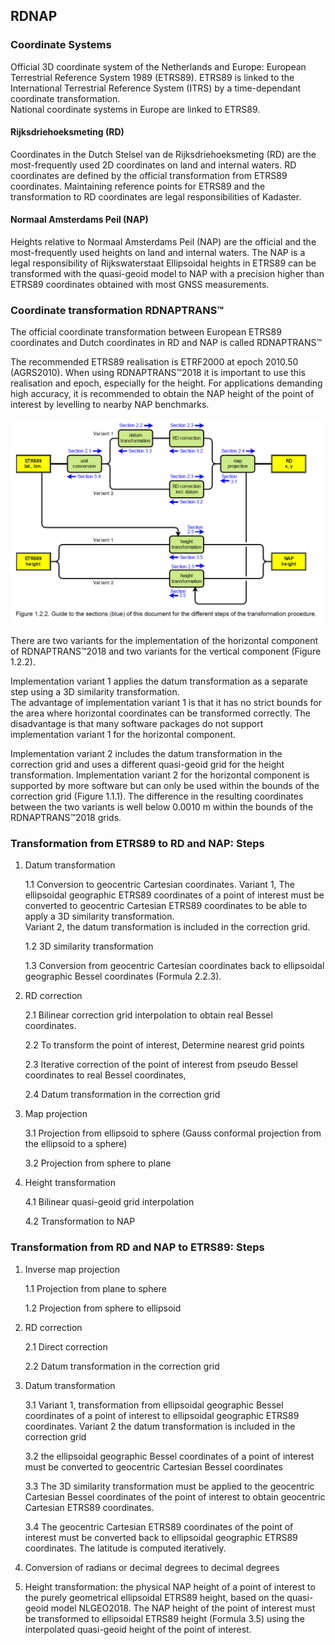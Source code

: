 ## RDNAP

### Coordinate Systems

Official 3D coordinate system of the Netherlands and Europe: European Terrestrial Reference System 1989 (ETRS89).
ETRS89 is linked to the International Terrestrial Reference System (ITRS) by a time-dependant coordinate transformation.  
National coordinate systems in Europe are linked to ETRS89.

#### Rijksdriehoeksmeting (RD)

Coordinates in the Dutch Stelsel van de Rijksdriehoeksmeting (RD) are the most-frequently used 2D coordinates on land and internal waters.
RD coordinates are defined by the official transformation from ETRS89 coordinates.
Maintaining reference points for ETRS89 and the transformation to RD coordinates are legal responsibilities of Kadaster.

#### Normaal Amsterdams Peil (NAP)

Heights relative to Normaal Amsterdams Peil (NAP) are the official and the most-frequently used heights on land and internal waters.  The NAP is a legal responsibility of Rijkswaterstaat
Ellipsoidal heights in ETRS89 can be transformed with the quasi-geoid model to NAP with a precision higher than ETRS89 coordinates obtained with most GNSS measurements.

### Coordinate transformation RDNAPTRANS™

The official coordinate transformation between European ETRS89 coordinates and Dutch coordinates in RD and NAP is called RDNAPTRANS™

The recommended ETRS89 realisation is ETRF2000 at epoch 2010.50 (AGRS2010). When using RDNAPTRANS™2018 it is important to use this realisation and epoch, especially for the height. For applications demanding high accuracy, it is recommended to obtain the NAP height of the point of interest by levelling to nearby NAP benchmarks.

![Figure 1.2.2](../../../images/Steps_transformation_procedure.png)

There are two variants for the implementation of the horizontal component of RDNAPTRANS™2018 and two variants for the vertical component (Figure 1.2.2).  

Implementation variant 1 applies the datum transformation as a separate step using a 3D similarity transformation.  
The advantage of implementation variant 1 is that it has no strict bounds for the area where horizontal coordinates can be transformed correctly. The disadvantage is that many software packages do not support implementation variant 1 for the horizontal component.  

Implementation variant 2 includes the datum transformation in the correction grid and uses a different quasi-geoid grid for the height transformation. Implementation variant 2 for the horizontal component is supported by more software but can only be used within the bounds of the correction grid (Figure 1.1.1). The difference in the resulting coordinates between the two variants is well below 0.0010 m within the bounds of the RDNAPTRANS™2018 grids.  

### Transformation from ETRS89 to RD and NAP: Steps

1. Datum transformation

   1.1 Conversion to geocentric Cartesian coordinates. Variant 1, The ellipsoidal geographic ETRS89 coordinates of a point of interest must be converted to geocentric Cartesian ETRS89 coordinates to be able to apply a 3D similarity transformation.  
   Variant 2, the datum transformation is included in the correction grid.

   1.2 3D similarity transformation

   1.3 Conversion from geocentric Cartesian coordinates back to ellipsoidal geographic Bessel coordinates (Formula 2.2.3).

2. RD correction

   2.1 Bilinear correction grid interpolation to obtain real Bessel coordinates.

   2.2 To transform the point of interest, Determine nearest grid points

   2.3 Iterative correction of the point of interest from pseudo Bessel coordinates to real Bessel coordinates,  

   2.4 Datum transformation in the correction grid

3. Map projection

   3.1 Projection from ellipsoid to sphere (Gauss conformal projection from the ellipsoid to a sphere)

   3.2 Projection from sphere to plane

4. Height transformation

   4.1 Bilinear quasi-geoid grid interpolation

   4.2 Transformation to NAP

### Transformation from RD and NAP to ETRS89: Steps

1. Inverse map projection

   1.1 Projection from plane to sphere

   1.2 Projection from sphere to ellipsoid

2. RD correction

   2.1 Direct correction

   2.2 Datum transformation in the correction grid

3. Datum transformation

   3.1 Variant 1, transformation from ellipsoidal geographic Bessel coordinates of a point of interest to ellipsoidal geographic ETRS89 coordinates. Variant 2 the datum transformation is included in the correction grid  

   3.2 the ellipsoidal geographic Bessel coordinates of a point of interest must be converted to geocentric Cartesian Bessel coordinates 

   3.3 The 3D similarity transformation must be applied to the geocentric Cartesian Bessel coordinates of the point of interest to obtain geocentric Cartesian ETRS89 coordinates.  

   3.4 The geocentric Cartesian ETRS89 coordinates of the point of interest must be converted back to ellipsoidal geographic ETRS89 coordinates. The latitude is computed iteratively.

4. Conversion of radians or decimal degrees to decimal degrees

5. Height transformation: the physical NAP height of a point of interest to the purely geometrical ellipsoidal ETRS89 height, based on the quasi-geoid model NLGEO2018. The NAP height of the point of interest must be transformed to ellipsoidal ETRS89 height (Formula 3.5) using the interpolated quasi-geoid height of the point of interest.
